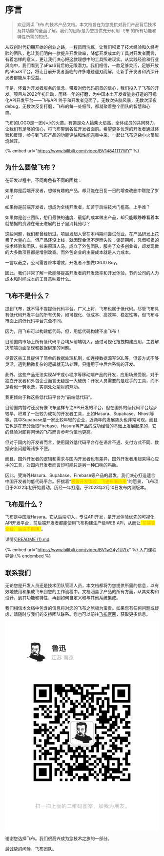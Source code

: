 # 序言

> 欢迎阅读 飞布 的技术产品文档。本文档旨在为您提供对我们产品背后技术及其功能的全面了解。我们的目标是为您提供充分利用 飞布 的所有功能和特性所需的知识。

从双创时代初期开始的创业之路，一程风雨洗练，让我们积累了技术经验和久经考验的团队，也让我们明白一款提升开发效率，降低开发成本的工具对开发者而言，有着怎样的意义，更让我们决心把这款理想中的工具照进现实。从实践经验和行业风向中，我们看到了aPaaS背后的无限潜力。我们相信，一款足够灵活，足够开放的aPaaS平台，将让目前开发者面临的许多难题迎刃而解，让新手开发者和资深开发者都能从中受益。

于是，怀着为开发者服务的信念，带着对低代码前景的信心，我们投入了飞布的开发。项目从2022年初启动，历经一年的打磨，为中国本土开发者量身打造的可视化API开发平台——飞布API 终于和开发者见面了。无数次头脑风暴，无数次深夜debug，无数次反复打磨，飞布的每一处细节，都凝聚着整个团队的智慧和心血。

飞布的LOGO是一团小小的火苗。有道是众人拾柴火焰高，全体成员的共同努力，让我们有足够的信心，将飞布带到各位开发者面前。希望更多优秀的开发者通过体验和反馈，参与到飞布产品的功能评估和性能完善中来，一起让飞布这朵小火苗越烧越旺。

{% embed url="https://www.bilibili.com/video/BV148411T7WY" %}

## 为什么要做飞布？

在研发过程中，不同角色有不同的困扰：

如果你是后端开发者，想做有趣的产品，却只能在日复一日的增查改删中蹉跎了岁月？

如果你是前端开发者，想成为全栈开发者，却苦于后端技术门槛高、上手难？

如果你是创业团队，想用最快的速度、最低的成本做出产品，却只能眼睁睁看着本就拮据的资源在毫无进展的日子里消耗殆尽？

这些问题，我们都曾经历过。项目发起人曾在本科期间尝试创业，在产品研发上花费了大量心血，但产品还没上线，就因现金流不足而失败；读研期间，凭借积累的技术经验和团队，拉来原班人马，成立了外包团队，服务了众多创业者，却发现做的大多数项目都是增删改查。而外包企业的主要成本就是人力成本。

一言以蔽之，公司需要降本增效，开发者不想做CRUD Boy。

因此，我们非常了解一款能够提高开发者的开发效率和开发体验，节约公司的人力成本和时间成本的工具意味着什么。

## 飞布不是什么？

提到飞布，就不得不提提低代码平台。广义上将，飞布也属于低代码。尽管飞布具有低代码开发平台的所有优势，如可视化、低成本、高效率、稳定性等，但飞布与市面上的低代码平台完全不同。

因为，用飞布可以构建低代码，但，用低代码构建不出飞布！

目前国内市场上所有低代码平台均从前端切入，通过可视化拖拽构建应用，主要解决前端页面复现和数据绑定的问题。

尽管这些工具提供了简单的数据处理机制，如连接数据源写SQL等，但该方式不够灵活，遇到稍微复杂的逻辑就无法处理，只适用于中后台系统的开发。

此外，这些产品无法实现APP或小程序等移动端产品的开发，应用场景受限，对于独立开发者和外包企业而言无疑是一大硬伤：开发人员需要的是趁手的工具，而不是看似一劳永逸，实则处处掣肘的鸡肋。

我更倾向于称这些低代码平台为“前端低代码”。

目前国内暂时还没有像飞布这样专注API开发的平台，但在国外的低代码平台起步较早，积累了一批较为成功的开发者工具，比如Hasura、Supabase、Nhost等等。其中Supabase是一家比较年轻的企业，近两年的发展势头也非常可观，而且它也是在充分汲取Firebase、Hasura等产品的成功经验的基础上发展起来的，它的经验对即将问世的飞布而言参考价值也更高。

但对于国内的开发者而言，使用国外低代码平台存在语言不通、支付方式不同、数据安全问题等诸多不便。

而且，国外开发者的逻辑和需求与国内开发者也有差异，国外开发者用起来得心应手的工具，对国内开发者而言却可能只是另一种口味的鸡肋。

因此，受海外Hasura、Supabase、Firebase等产品的启发，我们决心打造适合中国开发者的低代码平台。怀揣着“<mark style="color:orange;">极致开发体验，飞速布署应用</mark>”的愿景，飞布项目于2022年初开始启动，历经一年打磨，于2023年2月10日发布内测版本。

## 飞布是什么？

飞布是中国版Hasura。它从后端切入，专注API开发，是开发体验优先的可视化API开发平台，前后端开发者都能使用飞布构建生产级WEB API，从而让<mark style="color:orange;">”前端变全栈，后端不搬砖“</mark>。

详情见[README (1).md](<README (1).md> "mention")

{% embed url="https://www.bilibili.com/video/BV1w24y1U7fx" %}
入门课程导读
{% endembed %}

## 联系我们

无论您是开发人员还是技术团队管理人员，本文档都将为您提供所需的信息，以有效地使用和集成飞布到您的工作流程中。文档涵盖了产品的所有方面，从其架构和设计，到其功能和特性，再到如何自定义和与其他系统集成。

我们相信本文档中包含的信息将对您的飞布之旅极为宝贵。如果您有任何问题或疑虑，请随时与我们的支持团队联系。您也可以前往[飞布官网](https://www.fireboom.io/)，获取更多信息。

![](<.gitbook/assets/image (12).png>)

谢谢您选择飞布。我们很高兴成为您技术之旅的一部分。

最诚挚的问候，飞布团队。
